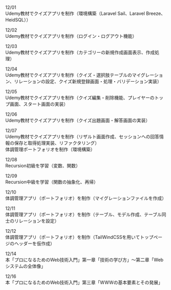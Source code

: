 12/01<br>
Udemy教材でクイズアプリを制作（環境構築（Laravel Sail、Laravel Breeze、HeidSQL））<br>

12/02<br>
Udemy教材でクイズアプリを制作（ログイン・ログアウト機能）<br>

12/03<br>
Udemy教材でクイズアプリを制作（カテゴリーの新規作成画面表示、作成処理）<br>

12/04<br>
Udemy教材でクイズアプリを制作（クイズ・選択肢テーブルのマイグレーション、リレーションの設定、クイズ新規登録画面・処理・バリデーション実装）<br>

12/05<br>
Udemy教材でクイズアプリを制作（クイズ編集・削除機能、プレイヤーのトップ画面、スタート画面の実装）<br>

12/06<br>
Udemy教材でクイズアプリを制作（クイズ出題画面・解答画面の実装）<br>

12/07<br>
Udemy教材でクイズアプリを制作（リザルト画面作成、セッションへの回答情報の保存と取得処理実装、リファクタリング）<br>
体調管理ポートフォリオを制作（環境構築）<br>

12/08<br>
Recursion初級を学習（変数、関数）<br>

12/09<br>
Recursion中級を学習（関数の抽象化、再帰）<br>

12/10<br>
体調管理アプリ（ポートフォリオ）を制作（マイグレーションファイルを作成）<br>

12/11<br>
体調管理アプリ（ポートフォリオ）を制作（テーブル、モデル作成、テーブル同士のリレーションを設定）<br>

12/12<br>
体調管理アプリ（ポートフォリオ）を制作（TailWindCSSを用いてトップページのヘッダーを仮作成）<br>

12/14<br>
本「プロになるためのWeb技術入門」第一章「技術の学び方」～第二章「Webシステムの全体像」<br>

12/16<br>
本「プロになるためのWeb技術入門」第三章「WWWの基本要素とその発展」<br>
